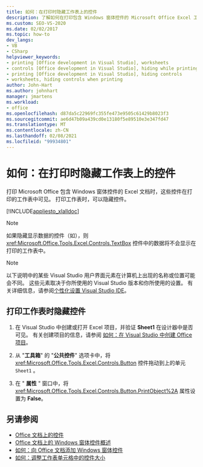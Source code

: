 ```yaml
---
title: 如何：在打印时隐藏工作表上的控件
description: 了解如何在打印包含 Windows 窗体控件的 Microsoft Office Excel 工作表时隐藏控件。
ms.custom: SEO-VS-2020
ms.date: 02/02/2017
ms.topic: how-to
dev_langs:
- VB
- CSharp
helpviewer_keywords:
- printing [Office development in Visual Studio], worksheets
- controls [Office development in Visual Studio], hiding while printing
- printing [Office development in Visual Studio], hiding controls
- worksheets, hiding controls when printing
author: John-Hart
ms.author: johnhart
manager: jmartens
ms.workload:
- office
ms.openlocfilehash: d87da5c22969fc355fe473e9505c61429b8023f3
ms.sourcegitcommit: ae6d47b09a439cd0e13180f5e89510e3e347fd47
ms.translationtype: MT
ms.contentlocale: zh-CN
ms.lasthandoff: 02/08/2021
ms.locfileid: "99934801"
---
```

# <a name="how-to-hide-controls-on-worksheets-when-printing"></a>如何：在打印时隐藏工作表上的控件
  打印 Microsoft Office 包含 Windows 窗体控件的 Excel 文档时，这些控件在打印的工作表中可见。 打印工作表时，可以隐藏控件。

 [!INCLUDE[appliesto_xlalldoc](../vsto/includes/appliesto-xlalldoc-md.md)]

> [!NOTE]
> 如果隐藏显示数据的控件（如），则 <xref:Microsoft.Office.Tools.Excel.Controls.TextBox> 控件中的数据将不会显示在打印的工作表中。

> [!NOTE]
> 以下说明中的某些 Visual Studio 用户界面元素在计算机上出现的名称或位置可能会不同。 这些元素取决于你所使用的 Visual Studio 版本和你所使用的设置。 有关详细信息，请参阅[个性化设置 Visual Studio IDE](../ide/personalizing-the-visual-studio-ide.md)。

## <a name="to-hide-controls-when-a-worksheet-is-printed"></a>打印工作表时隐藏控件

1. 在 Visual Studio 中创建或打开 Excel 项目，并验证 **Sheet1** 在设计器中是否可见。 有关创建项目的信息，请参阅 [如何：在 Visual Studio 中创建 Office 项目](../vsto/how-to-create-office-projects-in-visual-studio.md)。

2. 从 "**工具箱**" 的 "**公共控件**" 选项卡中，将 <xref:Microsoft.Office.Tools.Excel.Controls.Button> 控件拖动到上的单元 `Sheet1` 。

3. 在 " **属性** " 窗口中，将 <xref:Microsoft.Office.Tools.Excel.Controls.Button.PrintObject%2A> 属性设置为 **False**。

## <a name="see-also"></a>另请参阅
- [Office 文档上的控件](../vsto/controls-on-office-documents.md)
- [Office 文档上的 Windows 窗体控件概述](../vsto/windows-forms-controls-on-office-documents-overview.md)
- [如何：向 Office 文档添加 Windows 窗体控件](../vsto/how-to-add-windows-forms-controls-to-office-documents.md)
- [如何：调整工作表单元格中的控件大小](../vsto/how-to-resize-controls-within-worksheet-cells.md)
